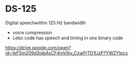 # DS-125

Digital speechwithin 125 Hz bandwidth

* voice compression
* Lebo code has speech and timing in one binary code

https://drive.google.com/open?id=1eFSm209d3iqbAsCF4mViby_CzwFrTD1UzP7YWZYIpcs
